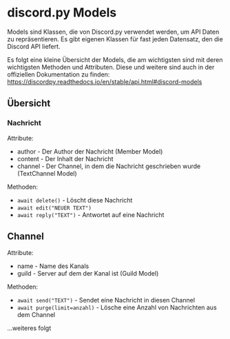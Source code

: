 # discord.py Models

Models sind Klassen, die von Discord.py verwendet werden, um API Daten zu repräsentieren. Es gibt eigenen Klassen für fast jeden Datensatz, den die Discord API liefert.

Es folgt eine kleine Übersicht der Models, die am wichtigsten sind mit deren wichtigsten Methoden und Attributen. Diese und weitere sind auch in der offiziellen Dokumentation zu finden: <https://discordpy.readthedocs.io/en/stable/api.html#discord-models>

## Übersicht

### Nachricht
Attribute:

* author - Der Author der Nachricht (Member Model)
* content - Der Inhalt der Nachricht
* channel - Der Channel, in dem die Nachricht geschrieben wurde (TextChannel Model)

Methoden:

* `await delete()` - Löscht diese Nachricht
* `await edit("NEUER TEXT")`
* `await reply("TEXT")` - Antwortet auf eine Nachricht


## Channel
Attribute:

* name - Name des Kanals
* guild - Server auf dem der Kanal ist (Guild Model)

Methoden:

* `await send("TEXT")` - Sendet eine Nachricht in diesen Channel
* `await purge(limit=anzahl)` - Lösche eine Anzahl von Nachrichten aus dem Channel


...weiteres folgt